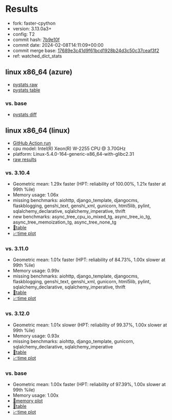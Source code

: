 # Results

- fork: faster-cpython
- version: 3.13.0a3+
- config: T2
- commit hash: [7b9e10f](https://github.com/faster%2dcpython/cpython/commit/7b9e10f)
- commit date: 2024-02-08T14:11:09+00:00
- commit merge base: [17689e3c41d9f61bcd1928b24d3c50c37ceaf3f2](https://github.com/faster%2dcpython/cpython/commit/17689e3c41d9f61bcd1928b24d3c50c37ceaf3f2)
- ref: watched_dict_stats

## linux x86_64 (azure)

- [pystats raw](bm-20240208-azure-x86_64-faster%252dcpython-watched_dict_stats-3.13.0a3%2B-7b9e10f-pystats.json)
- [pystats table](bm-20240208-azure-x86_64-faster%252dcpython-watched_dict_stats-3.13.0a3%2B-7b9e10f-pystats.md)

### vs. base

- [pystats diff](bm-20240208-azure-x86_64-faster%252dcpython-watched_dict_stats-3.13.0a3%2B-7b9e10f-pystats-vs-base.md)

## linux x86_64 (linux)

- [GitHub Action run](https://github.com/faster-cpython/benchmarking/actions/runs/7830914848)
- cpu model: Intel(R) Xeon(R) W-2255 CPU @ 3.70GHz
- platform: Linux-5.4.0-164-generic-x86_64-with-glibc2.31
- [raw results](bm-20240208-linux-x86_64-faster%252dcpython-watched_dict_stats-3.13.0a3%2B-7b9e10f.json)

### vs. 3.10.4

- Geometric mean: 1.29x faster (HPT: reliability of 100.00%, 1.21x faster at 99th %ile)
- Memory usage: 1.06x
- missing benchmarks: aiohttp, django_template, djangocms, flaskblogging, genshi_text, genshi_xml, gunicorn, html5lib, pylint, sqlalchemy_declarative, sqlalchemy_imperative, thrift
- new benchmarks: async_tree_cpu_io_mixed_tg, async_tree_io_tg, async_tree_memoization_tg, async_tree_none_tg
- [📄table](bm-20240208-linux-x86_64-faster%252dcpython-watched_dict_stats-3.13.0a3%2B-7b9e10f-vs-3.10.4.md)
- [📈time plot](bm-20240208-linux-x86_64-faster%252dcpython-watched_dict_stats-3.13.0a3%2B-7b9e10f-vs-3.10.4.png)

### vs. 3.11.0

- Geometric mean: 1.01x faster (HPT: reliability of 84.73%, 1.00x slower at 99th %ile)
- Memory usage: 0.99x
- missing benchmarks: aiohttp, django_template, djangocms, flaskblogging, genshi_text, genshi_xml, gunicorn, html5lib, pylint, sqlalchemy_declarative, sqlalchemy_imperative, thrift
- [📄table](bm-20240208-linux-x86_64-faster%252dcpython-watched_dict_stats-3.13.0a3%2B-7b9e10f-vs-3.11.0.md)
- [📈time plot](bm-20240208-linux-x86_64-faster%252dcpython-watched_dict_stats-3.13.0a3%2B-7b9e10f-vs-3.11.0.png)

### vs. 3.12.0

- Geometric mean: 1.01x slower (HPT: reliability of 99.37%, 1.00x slower at 99th %ile)
- Memory usage: 0.93x
- missing benchmarks: aiohttp, django_template, gunicorn, sqlalchemy_declarative, sqlalchemy_imperative
- [📄table](bm-20240208-linux-x86_64-faster%252dcpython-watched_dict_stats-3.13.0a3%2B-7b9e10f-vs-3.12.0.md)
- [📈time plot](bm-20240208-linux-x86_64-faster%252dcpython-watched_dict_stats-3.13.0a3%2B-7b9e10f-vs-3.12.0.png)

### vs. base

- Geometric mean: 1.00x faster (HPT: reliability of 97.39%, 1.00x slower at 99th %ile)
- Memory usage: 1.00x
- [🧠memory plot](bm-20240208-linux-x86_64-faster%252dcpython-watched_dict_stats-3.13.0a3%2B-7b9e10f-vs-base-mem.png)
- [📄table](bm-20240208-linux-x86_64-faster%252dcpython-watched_dict_stats-3.13.0a3%2B-7b9e10f-vs-base.md)
- [📈time plot](bm-20240208-linux-x86_64-faster%252dcpython-watched_dict_stats-3.13.0a3%2B-7b9e10f-vs-base.png)

